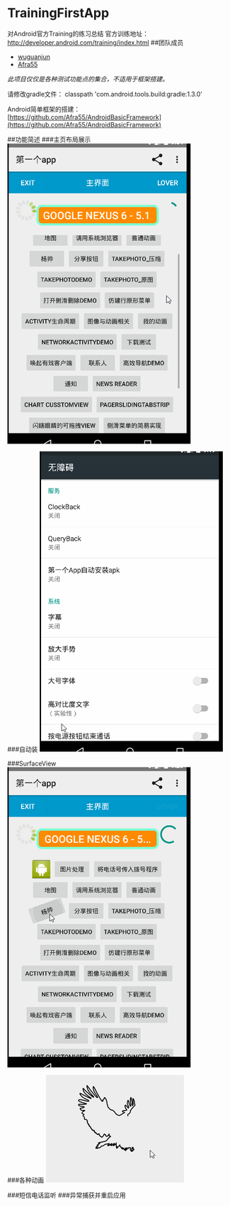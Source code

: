 # TrainingFirstApp
对Android官方Training的练习总结
官方训练地址：http://developer.android.com/training/index.html
##团队成员
* [wuguanjun](https://github.com/wuguanjun "wuguanju")
* [Afra55](https://github.com/Afra55 "yangshuai")

*此项目仅仅是各种测试功能点的集合，不适用于框架搭建。*

请修改gradle文件：
classpath 'com.android.tools.build:gradle:1.3.0'

Android简单框架的搭建：
[https://github.com/Afra55/AndroidBasicFramework](https://github.com/Afra55/AndroidBasicFramework)

##功能简述
###主页布局展示
![home](https://raw.githubusercontent.com/Afra55/TrainingFirstApp/master/readme_img/show_home.gif)

###自动装
![自动装](https://raw.githubusercontent.com/Afra55/TrainingFirstApp/master/readme_img/auto_install.gif)

###SurfaceView
![SurfaceView](https://raw.githubusercontent.com/Afra55/TrainingFirstApp/master/readme_img/surfaceView_temp.gif)

###各种动画
![动画](https://raw.githubusercontent.com/Afra55/TrainingFirstApp/master/readme_img/anim_show.gif)

###短信电话监听
###异常捕获并重启应用
